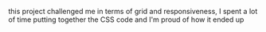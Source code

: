 this project challenged me in terms of grid and responsiveness, I spent a lot of time putting together the CSS code and I'm proud of how it ended up